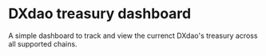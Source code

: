 # DXdao treasury dashboard

A simple dashboard to track and view the currenct DXdao's treasury across all supported chains.
